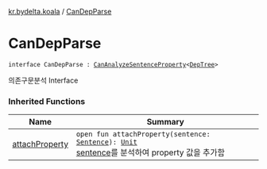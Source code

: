 [kr.bydelta.koala](index.md) / [CanDepParse](./-can-dep-parse.md)

# CanDepParse

`interface CanDepParse : `[`CanAnalyzeSentenceProperty`](-can-analyze-sentence-property/index.md)`<`[`DepTree`](-dep-tree/index.md)`>`

의존구문분석 Interface

### Inherited Functions

| Name | Summary |
|---|---|
| [attachProperty](-can-analyze-sentence-property/attach-property.md) | `open fun attachProperty(sentence: `[`Sentence`](-sentence/index.md)`): `[`Unit`](https://kotlinlang.org/api/latest/jvm/stdlib/kotlin/-unit/index.html)<br>[sentence](-can-analyze-sentence-property/attach-property.md#kr.bydelta.koala.CanAnalyzeSentenceProperty$attachProperty(kr.bydelta.koala.Sentence)/sentence)를 분석하여 property 값을 추가함 |
